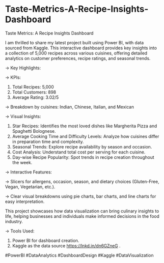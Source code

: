 # Taste-Metrics-A-Recipe-Insights-Dashboard

Taste Metrics: A Recipe Insights Dashboard

I am thrilled to share my latest project built using Power BI, with data sourced from Kaggle. This interactive dashboard provides key insights into a collection of 5,000 recipes across various cuisines, offering detailed analytics on customer preferences, recipe ratings, and seasonal trends.

-> Key Highlights:

-> KPIs:
1. Total Recipes: 5,000
2. Total Customers: 898
3. Average Rating: 3.02/5

-> Breakdown by cuisines: Indian, Chinese, Italian, and Mexican

-> Visual Insights:

1. Star Recipes: Identifies the most loved dishes like Margherita Pizza and Spaghetti Bolognese.
2. Average Cooking Time and Difficulty Levels: Analyze how cuisines differ in preparation time and complexity.
3. Seasonal Trends: Explore recipe availability by season and occasion.
4. Cost Analysis: Understand total cost per serving for each cuisine.
5. Day-wise Recipe Popularity: Spot trends in recipe creation throughout the week.

-> Interactive Features:

-> Slicers for allergens, occasion, season, and dietary choices (Gluten-Free, Vegan, Vegetarian, etc.).

-> Clear visual breakdowns using pie charts, bar charts, and line charts for easy interpretation.

This project showcases how data visualization can bring culinary insights to life, helping businesses and individuals make informed decisions in the food industry.

-> Tools Used:

1. Power BI for dashboard creation.
2. Kaggle as the data source 
https://lnkd.in/dn6GZneG .


#PowerBI #DataAnalytics #DashboardDesign #Kaggle #DataVisualization
